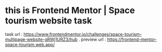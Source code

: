 # this is Frontend Mentor | Space tourism website task
task url : https://www.frontendmentor.io/challenges/space-tourism-multipage-website-gRWj1URZ3/hub .
preview url : https://frontend-mentor-space-tourism.web.app/
